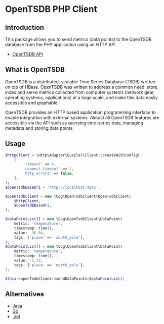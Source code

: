 # OpenTSDB PHP Client

## Introduction

This package allows you to send metrics (data points) to the OpenTSDB database
from the PHP application using an HTTP API.

- [OpenTSDB API](http://opentsdb.net/docs/build/html/api_http/index.html)

## What is OpenTSDB

OpenTSDB is a distributed, scalable Time Series Database (TSDB) written on top of HBase.
OpenTSDB was written to address a common need: store, index and serve metrics collected
from computer systems (network gear, operating systems, applications) at a large scale,
and make this data easily accessible and graphable.

OpenTSDB provides an HTTP based application programming interface to enable
integration with external systems. Almost all OpenTSDB features are accessible
via the API such as querying time-series data, managing metadata and storing data points.

## Usage

```php
$httpClient = \Http\Adapter\Guzzle7\Client::createWithConfig(
    [
        'timeout' => 4,
        'connect_timeout' => 2,
        'http_errors' => false,
    ],
);
$openTsdbBaseUri = 'http://localhost:4242';

$openTsdbClient = new \Cog\OpenTsdbClient\OpenTsdbClient(
    $httpClient,
    $openTsdbBaseUri,
);

$dataPointList[] = new \Cog\OpenTsdbClient\DataPoint(
    metric: 'temperature',
    timestamp: time(),
    value: -38.04,
    tags: ['place' => 'south_pole'],
);
$dataPointList[] = new \Cog\OpenTsdbClient\DataPoint(
    metric: 'temperature',
    timestamp: time(),
    value: -2.12,
    tags: ['place' => 'north_pole'],
);

$this->openTsdbClient->sendDataPoints($dataPointList);
```

## Alternatives

- [Java](https://github.com/sps/metrics-opentsdb)
- [Go](https://github.com/bluebreezecf/opentsdb-goclient)
- [.net](https://github.com/dejanfajfar/openTSDB.net)
